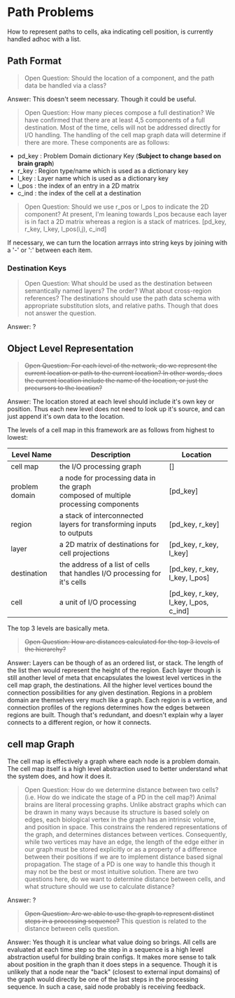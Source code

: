 # Path Problems

How to represent paths to cells, aka indicating cell position, is currently handled adhoc with a list.

## Path Format

> Open Question: Should the location of a component, and the path data be handled via a class?

Answer: This doesn't seem necessary. Though it could be useful.

> Open Question: How many pieces compose a full destination?
We have confirmed that there are at least 4,5 components of a full destination. Most of the time, cells will not be addressed directly for I/O handling. The handling of the cell map graph data will determine if there are more.
These components are as follows:

- pd_key : Problem Domain dictionary Key (**Subject to change based on brain graph**)
- r_key : Region type/name which is used as a dictionary key
- l_key : Layer name which is used as a dictionary key
- l_pos : the index of an entry in a 2D matrix
- c_ind : the index of the cell at a destination

> Open Question: Should we use r_pos or l_pos to indicate the 2D component?
At present, I'm leaning towards l_pos because each layer is in fact a 2D matrix whereas a region is a stack of matrices.
> [pd_key, r_key, l_key, l_pos(i,j), c_ind]

If necessary, we can turn the location arrrays into string keys by joining with a '-' or ':' between each item.

### Destination Keys

> Open Question: What should be used as the destination between semantically named layers? The order? What about cross-region references?
The destinations should use the path data schema with appropriate substitution slots, and relative paths. Though that does not answer the question.

Answer: ?

## Object Level Representation

> ~~Open Question: For each level of the network, do we represent the current location or path to the current location? In other words, does the current location include the name of the location, or just the precursors to the location?~~

Answer: The location stored at each level should include it's own key or position. Thus each new level does not need to look up it's source, and can just append it's own data to the location.

The levels of a cell map in this framework are as follows from highest to lowest:

| **Level Name** | **Description** | **Location** |
| --- | --- | --- |
| cell map | the I/O processing graph | [] |
| problem domain | a node for processing data in the graph<br>composed of multiple processing components | [pd_key] |
| region | a stack of interconnected layers for transforming inputs to outputs | [pd_key, r_key] |
| layer | a 2D matrix of destinations for cell projections | [pd_key, r_key, l_key] |
| destination | the address of a list of cells that handles I/O processing for it's cells | [pd_key, r_key, l_key, l_pos] |
| cell | a unit of I/O processing | [pd_key, r_key, l_key, l_pos, c_ind] |

The top 3 levels are basically meta.

> ~~Open Question: How are distances calculated for the top 3 levels of the hierarchy?~~

Answer: Layers can be though of as an ordered list, or stack. The length of the list then would represent the height of the region. Each layer though is still another level of meta that encapsulates the lowest level vertices in the cell map graph, the destinations. All the higher level vertices bound the connection possibilities for any given destination.
Regions in a problem domain are themselves very much like a graph. Each region is a vertice, and connection profiles of the regions determines how the edges between regions are built. Though that's redundant, and doesn't explain why a layer connects to a different region, or how it connects.

## cell map Graph

The cell map is effectively a graph where each node is a problem domain. The cell map itself is a high level abstraction used to better understand what the system does, and how it does it.

> Open Question: How do we determine distance between two cells? (i.e. How do we indicate the stage of a PD in the cell map?)
Animal brains are literal processing graphs. Unlike abstract graphs which can be drawn in many ways because its structure is based solely on edges, each biological vertex in the graph has an intrinsic volume, and position in space. This constrains the rendered representations of the graph, and determines distances between vertices. Consequently, while two vertices may have an edge, the length of the edge either in our graph must be stored explicitly or as a property of a difference between their positions if we are to implement distance based signal propagation. The stage of a PD is one way to handle this though it may not be the best or most intuitive solution. There are two questions here, do we want to determine distance between cells, and what structure should we use to calculate distance?

Answer: ?

> ~~Open Question: Are we able to use the graph to represent distinct steps in a processing sequence?~~
This question is related to the distance between cells question.

Answer: Yes though it is unclear what value doing so brings. All cells are evaluated at each time step so the step in a sequence is a high level abstraction useful for building brain configs. It makes more sense to talk about position in the graph than it does steps in a sequence. Though it is unlikely that a node near the "back" (closest to external input domains) of the graph would directly be one of the last steps in the processing sequence. In such a case, said node probably is receiving feedback.